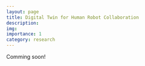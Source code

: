 ```yaml
---
layout: page
title: Digital Twin for Human Robot Collaboration
description: 
img:  
importance: 1
category: research
---
```


Comming soon!
